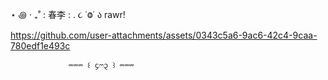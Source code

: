  ⋆ ꩜ ‧ ₊˚ : 春李 :  .        ૮ ˙Ⱉ˙ ა rawr!
⠀






https://github.com/user-attachments/assets/0343c5a6-9ac6-42c4-9caa-780edf1e493c








            
                 ⏔⏔⏔ ꒰ ᧔ෆ᧓ ꒱ ⏔⏔⏔
